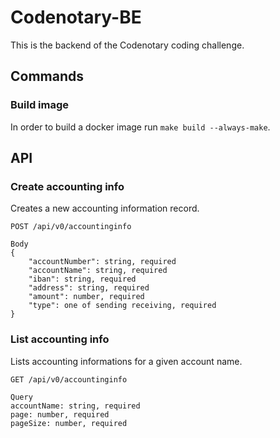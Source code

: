 # Codenotary-BE

This is the backend of the Codenotary coding challenge.

## Commands

### Build image

In order to build a docker image run `make build --always-make`.

## API

### Create accounting info

Creates a new accounting information record.

```
POST /api/v0/accountinginfo

Body
{
    "accountNumber": string, required
    "accountName": string, required
    "iban": string, required
    "address": string, required
    "amount": number, required
    "type": one of sending receiving, required
}
```

### List accounting info

Lists accounting informations for a given account name.

```
GET /api/v0/accountinginfo

Query
accountName: string, required
page: number, required
pageSize: number, required
```